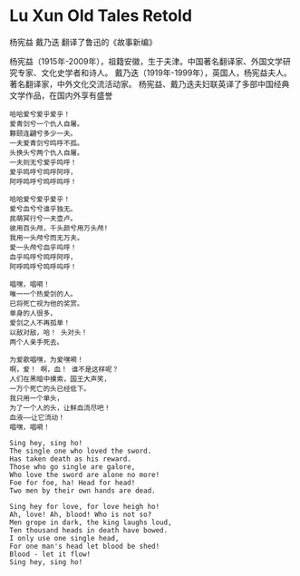 # Lu Xun Old Tales Retold

杨宪益 戴乃迭 翻译了鲁迅的《故事新编》

杨宪益（1915年-2009年），祖籍安徽，生于夫津。中国著名翻译家、外国文学研究专家、文化史学者和诗人。
戴乃迭（1919年-1999年），英国人，杨宪益夫人。著名翻译家，中外文化交流活动家。
杨宪益、戴乃迭夫妇联英译了多部中国经典文学作品，在国内外享有盛誉

```
哈哈爱兮爱乎爱乎！
爱青剑兮一个仇人自屠。
夥颐连翩兮多少一夫。
一夫爱青剑兮鸣呼不孤。
头换头兮两个仇人自屠。
一夫则无兮爱乎鸣呼！
爱乎鸣呼兮鸣呼阿呼，
阿呼鸣呼兮鸣呼鸣呼！

哈哈爱兮爱乎爱乎！
爱兮血兮兮谁乎独无。
民萌冥行兮一夫壶卢。
彼用百头颅，千头颜兮用万头颅!
我用一头颅兮而无万夫。
爱一头颅兮血乎呜呼！
血乎呜呼兮鸣呼阿呼，
阿呼鸣呼兮鸣呼呜呼！

唱嘿，唱嗬！
唯一一个热爱剑的人。
已将死亡视为他的奖赏。
单身的人很多，
爱剑之人不再孤单！
以敌对敌，哈！ 头对头！
两个人亲手死去。

为爱歌唱嘿，为爱嘿嗬！
啊，爱！ 啊，血！ 谁不是这样呢？
人们在黑暗中摸索，国王大声笑，
一万个死亡的头已经低下。
我只用一个单头，
为了一个人的头，让鲜血流尽吧！
血液——让它流动！
唱嘿，唱嗬！
```
```
Sing hey, sing ho!
The single one who loved the sword.
Has taken death as his reward.
Those who go single are galore,
Who love the sword are alone no more!
Foe for foe, ha! Head for head!
Two men by their own hands are dead.

Sing hey for love, for love heigh ho!
Ah, love! Ah, blood! Who is not so?
Men grope in dark, the king laughs loud,
Ten thousand heads in death have bowed.
I only use one single head,
For one man's head let blood be shed!
Blood - let it flow!
Sing hey, sing ho!
```
